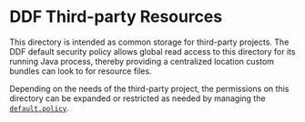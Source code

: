 # DDF Third-party Resources
This directory is intended as common storage for third-party projects.
The DDF default security policy allows global read access to this directory
for its running Java process, thereby providing a centralized location custom
bundles can look to for resource files.

Depending on the needs of the third-party project, the permissions on this
directory can be expanded or restricted as needed by managing the
[`default.policy`](https://github.com/codice/ddf/blob/master/distribution/ddf-common/src/main/resources/security/default.policy).

